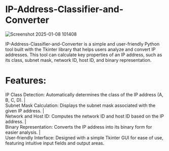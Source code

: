 # IP-Address-Classifier-and-Converter
![Screenshot 2025-01-08 101408](https://github.com/user-attachments/assets/5daadde4-27d3-46bb-ad01-d25627fdd96b)

IP-Address-Classifier-and-Converter is a simple and user-friendly Python tool built with the Tkinter library that helps users analyze and convert IP addresses. This tool can calculate key properties of an IP address, such as its class, subnet mask, network ID, host ID, and binary representation.

# Features:
IP Class Detection: Automatically determines the class of the IP address (A, B, C, D).  |  
Subnet Mask Calculation: Displays the subnet mask associated with the given IP address. |  
Network and Host ID: Computes the network ID and host ID based on the IP address. |  
Binary Representation: Converts the IP address into its binary form for easier analysis. |  
User-friendly Interface: Designed with a simple Tkinter GUI for ease of use, featuring intuitive input fields and output areas.
